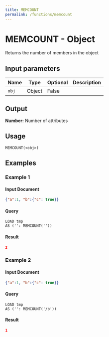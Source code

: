 ```yaml
---
title: MEMCOUNT
permalink: /functions/memcount
---
```


# MEMCOUNT - Object

Returns the number of members in the object

## Input parameters

| Name | Type | Optional | Description |
| --- | --- | --- | --- |
| `obj` | Object | False |  |

## Output

**Number:** Number of attributes

## Usage

```joda
MEMCOUNT(<obj>)
```

## Examples

### Example 1

#### Input Document
```json
{"a":1, "b":{"c": true}}
```


#### Query
```joda
LOAD tmp
AS ('': MEMCOUNT(''))
```
#### Result
```json
2
```


### Example 2

#### Input Document
```json
{"a":1, "b":{"c": true}}
```


#### Query
```joda
LOAD tmp
AS ('': MEMCOUNT('/b'))
```
#### Result
```json
1
```


